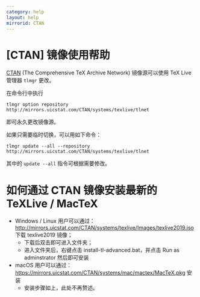 ```yaml
---
category: help
layout: help
mirrorid: CTAN
---
```


[CTAN] 镜像使用帮助
===================

[CTAN](https://www.ctan.org/) (The Comprehensive TeX Archive Network) 镜像源可以使用 TeX Live 管理器 `tlmgr` 更改。

在命令行中执行

```
tlmgr option repository http://mirrors.uicstat.com/CTAN/systems/texlive/tlnet
```

即可永久更改镜像源。

如果只需要临时切换，可以用如下命令：

```
tlmgr update --all --repository http://mirrors.uicstat.com/CTAN/systems/texlive/tlnet
```

其中的 `update --all` 指令可根据需要修改。


如何通过 CTAN 镜像安装最新的 TeXLive / MacTeX  
===================

* Windows / Linux 用户可以通过：http://mirrors.uicstat.com/CTAN/systems/texlive/Images/texlive2019.iso 下载 texlive2019 镜像；
    * 下载后双击即可进入文件夹；
    * 进入文件夹后，右键点击 install-tl-advanced.bat，并点击 Run as adminstrator 然后即可安装
* macOS 用户可以通过：https://mirrors.uicstat.com/CTAN/systems/mac/mactex/MacTeX.pkg 安装
    * 安装步骤如上，此处不再赘述。

